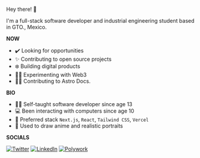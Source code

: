 Hey there! :wave:

I'm a full-stack software developer and industrial engineering student based in GTO., Mexico.

**NOW**

- ✔️ Looking for opportunities
- ✨ Contributing to open source projects
- ❄️ Building digital products
- 👨‍🔬 Experimenting with Web3
- :astronaut: Contributing to Astro Docs.

**BIO**

- 👨‍🎓 Self-taught software developer since age 13
- 💻 Been interacting with computers since age 10
- 🧰 Preferred stack `Next.js`, `React`, `Tailwind CSS`, `Vercel`
- 🎨 Used to draw anime and realistic portraits

**SOCIALS**

[![Twitter](https://img.shields.io/badge/Twitter-%231DA1F2.svg?style=for-the-badge&logo=Twitter&logoColor=white)](https://twitter.com/fredoist)
[![LinkedIn](https://img.shields.io/badge/linkedin-%230077B5.svg?style=for-the-badge&logo=linkedin&logoColor=white)](https://www.linkedin.com/in/alfredogonzalezr)
[![Polywork](https://img.shields.io/badge/Polywork-543DE0?style=for-the-badge&logo=polywork&logoColor=black)](https://polywork.com/fredoist)

